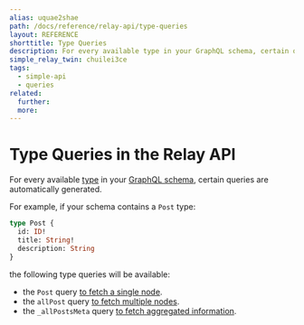 ```yaml
---
alias: uquae2shae
path: /docs/reference/relay-api/type-queries
layout: REFERENCE
shorttitle: Type Queries
description: For every available type in your GraphQL schema, certain queries are automatically generated.
simple_relay_twin: chuilei3ce
tags:
  - simple-api
  - queries
related:
  further:
  more:
---
```


# Type Queries in the Relay API

For every available [type](!alias-ij2choozae) in your [GraphQL schema](!alias-ahwoh2fohj), certain queries are automatically generated.

For example, if your schema contains a `Post` type:

```graphql
type Post {
  id: ID!
  title: String!
  description: String
}
```

the following type queries will be available:

* the `Post` query [to fetch a single node](!alias-ga4chied8m).
* the `allPost` query [to fetch multiple nodes](!alias-uu4ohnaih7).
* the `_allPostsMeta` query [to fetch aggregated information](!alias-umaxaqu4ei).
